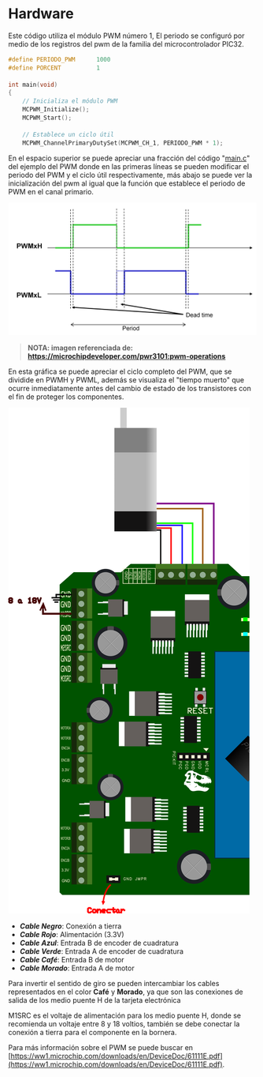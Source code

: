 # Hardware
Este código utiliza el módulo PWM número 1, El periodo se configuró por medio de los registros del pwm de la familia del microcontrolador PIC32.


```C
#define PERIODO_PWM      1000 
#define PORCENT          1     

int main(void)
{
    // Inicializa el módulo PWM
    MCPWM_Initialize();
    MCPWM_Start();
    
    // Establece un ciclo útil
    MCPWM_ChannelPrimaryDutySet(MCPWM_CH_1, PERIODO_PWM * 1);
```


En el espacio superior se puede apreciar una fracción del código "[main.c](https://github.com/CXBRexDevs/Codigos-ejemplo-CXB/blob/main/EjemploPWM/firmware/src/main.c)" del ejemplo del PWM donde en las primeras líneas se pueden modificar el periodo del PWM y el ciclo útil respectivamente, más abajo se puede ver la inicialización del pwm al igual que la función que establece el periodo de PWM en el canal primario.


![](https://github.com/CXBRexDevs/Codigos-ejemplo-CXB/blob/main/images/PWM_grafica.png?raw=true)
>**NOTA: imagen referenciada de: https://microchipdeveloper.com/pwr3101:pwm-operations**


En esta gráfica se puede apreciar el ciclo completo del PWM, que se dividide en PWMH y PWML, además se visualiza el "tiempo muerto" que ocurre inmediatamente antes del cambio de estado de los transistores con el fin de proteger los componentes.


![](https://github.com/CXBRexDevs/Codigos-ejemplo-CXB/blob/main/images/CXBMOTOR.png)


+ ***Cable Negro***: Conexión a tierra
+ ***Cable Rojo***: Alimentación (3.3V)
+ ***Cable Azul***: Entrada B de encoder de cuadratura
+ ***Cable Verde***: Entrada A de encoder de cuadratura
+ ***Cable Café***: Entrada B de motor 
+ ***Cable Morado***: Entrada A de motor


Para invertir el sentido de giro se pueden intercambiar los cables representados en el color **Café** y **Morado**, ya que son las conexiones de salida de los medio puente H de la tarjeta electrónica

M1SRC es el voltaje de alimentación para los medio puente H, donde se recomienda un voltaje entre 8 y 18 voltios, también se debe conectar la conexión a tierra para el componente en la bornera.


Para más información sobre el PWM se puede buscar en [https://ww1.microchip.com/downloads/en/DeviceDoc/61111E.pdf](https://ww1.microchip.com/downloads/en/DeviceDoc/61111E.pdf).

